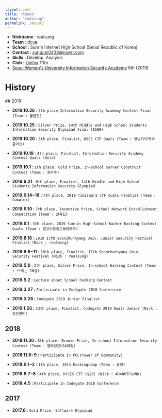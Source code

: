 ```yaml
---
layout: post
title: "About"
author: "realsung"
permalink: /about/
---
```


- __Nickname__ : realsung
- __Team__ : [dcua](https://ctftime.org/team/762)
- __School__ : Sunrin Internet High School (Seoul Republic of Korea)
- __Contact__ : sungjun0208@naver.com
- __Skills__ : Develop, Analysis
- __Club__ : [Unifox](http://unifox.kr) 10th
- [Seoul Women's University Information Security Academy](http://security.swu.ac.kr/giftedu) 6th (2019)

<h1>History</h1>
## 2019

* __2019.10.26__ : `2th place,Information Security Academy Contest Final (Team : 볼빤간) `

* __2019.10.25__ : `Silver Prize, 14th Middle and High School Students Information Security Olympiad Final ($500)`

* __2019.10.20__ : `3th place, Finalist, DSEC CTF Quals (Team : 영남TV구독과좋아요) `

* __2019.10.19__ : `4th place, Finalist, Information Security Academy Contest Quals (Solo) `

* __2019.10.1__ : `1th place, Gold Prize, In-school Server Construct Contest (Team : 권우주)`

* __2019.9.21__ : `8th place, Finalist, 14th Middle and High School Students Information Security Olympiad`

* __2019.9.14~18__ : `7th place, 2019 Timisoara CTF Quals Finalist (Team : Complex)`

* __2019.9.10__ : `7th place, Incentive Prize, School Network Establishment Competition (Team : 만육십)`

* __2019.9.1__ : `3th place, 2019 Sunrin High-School-hacker Hacking Contest Quals (Team : 알고리즘접고해킹하자)`

* __2019.8.18__ : `2019 17th Soonchunhyang Univ. Junior Security Festival Finalist (Nick : realsung) `

* __2019.8.9~11__ : `18th place, Finalist, 17th Soonchunhyang Univ. Security Festival (Nick : realsung)`

* **2019.5.9** : `2th place, Silver Prize, In-school Hacking Contest (Team : **이는 16살)`

* **2019.5.2 :** `Lecture about School hacking Contest`

* **2019.3.27 :** `Participate in Codegate 2018 Conference`

* **2019.3.26 :** `Codegate 2019 Junior Finalist`

* **2019.1.26 :** `23th place, Finalist, Codegate 2019 Quals Junior (Nick : 앙진헌띠)`

## 2018

* **2018.11.30 :** `6th place, Bronze Prize, In-school Information Security Contest (Team : 웹해킹은USA해킹)`

* **2018.11.8~9 :** `Participate in POC(Power of Community)`

* **2018.9.1~2 :** `1th place, 18th Hackingcamp (Team : 둘리)`

* __2018.8.7~8__ : `4th place, KYSIS CTF ($20) (Nick : 4O4N0TFoUND)`

* **2018.4.5 :** `Participate in Codegate 2018 Conference`

## 2017

* **2017.8** : `Gold Prize, Software Olympiad`

